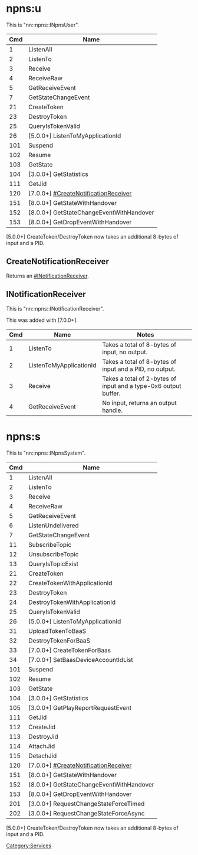 # npns:u

This is "nn::npns::INpnsUser".

| Cmd | Name                                                                              |
| --- | --------------------------------------------------------------------------------- |
| 1   | ListenAll                                                                         |
| 2   | ListenTo                                                                          |
| 3   | Receive                                                                           |
| 4   | ReceiveRaw                                                                        |
| 5   | GetReceiveEvent                                                                   |
| 7   | GetStateChangeEvent                                                               |
| 21  | CreateToken                                                                       |
| 23  | DestroyToken                                                                      |
| 25  | QueryIsTokenValid                                                                 |
| 26  | \[5.0.0+\] ListenToMyApplicationId                                                |
| 101 | Suspend                                                                           |
| 102 | Resume                                                                            |
| 103 | GetState                                                                          |
| 104 | \[3.0.0+\] GetStatistics                                                          |
| 111 | GetJid                                                                            |
| 120 | \[7.0.0+\] [\#CreateNotificationReceiver](#CreateNotificationReceiver "wikilink") |
| 151 | \[8.0.0+\] GetStateWithHandover                                                   |
| 152 | \[8.0.0+\] GetStateChangeEventWithHandover                                        |
| 153 | \[8.0.0+\] GetDropEventWithHandover                                               |

\[5.0.0+\] CreateToken/DestroyToken now takes an additional 8-bytes of
input and a PID.

## CreateNotificationReceiver

Returns an [\#INotificationReceiver](#INotificationReceiver "wikilink").

## INotificationReceiver

This is "nn::npns::INotificationReceiver".

This was added with \[7.0.0+\].

| Cmd | Name                    | Notes                                                           |
| --- | ----------------------- | --------------------------------------------------------------- |
| 1   | ListenTo                | Takes a total of 8-bytes of input, no output.                   |
| 2   | ListenToMyApplicationId | Takes a total of 8-bytes of input and a PID, no output.         |
| 3   | Receive                 | Takes a total of 2-bytes of input and a type-0x6 output buffer. |
| 4   | GetReceiveEvent         | No input, returns an output handle.                             |

# npns:s

This is "nn::npns::INpnsSystem".

| Cmd | Name                                                                              |
| --- | --------------------------------------------------------------------------------- |
| 1   | ListenAll                                                                         |
| 2   | ListenTo                                                                          |
| 3   | Receive                                                                           |
| 4   | ReceiveRaw                                                                        |
| 5   | GetReceiveEvent                                                                   |
| 6   | ListenUndelivered                                                                 |
| 7   | GetStateChangeEvent                                                               |
| 11  | SubscribeTopic                                                                    |
| 12  | UnsubscribeTopic                                                                  |
| 13  | QueryIsTopicExist                                                                 |
| 21  | CreateToken                                                                       |
| 22  | CreateTokenWithApplicationId                                                      |
| 23  | DestroyToken                                                                      |
| 24  | DestroyTokenWithApplicationId                                                     |
| 25  | QueryIsTokenValid                                                                 |
| 26  | \[5.0.0+\] ListenToMyApplicationId                                                |
| 31  | UploadTokenToBaaS                                                                 |
| 32  | DestroyTokenForBaaS                                                               |
| 33  | \[7.0.0+\] CreateTokenForBaas                                                     |
| 34  | \[7.0.0+\] SetBaasDeviceAccountIdList                                             |
| 101 | Suspend                                                                           |
| 102 | Resume                                                                            |
| 103 | GetState                                                                          |
| 104 | \[3.0.0+\] GetStatistics                                                          |
| 105 | \[3.0.0+\] GetPlayReportRequestEvent                                              |
| 111 | GetJid                                                                            |
| 112 | CreateJid                                                                         |
| 113 | DestroyJid                                                                        |
| 114 | AttachJid                                                                         |
| 115 | DetachJid                                                                         |
| 120 | \[7.0.0+\] [\#CreateNotificationReceiver](#CreateNotificationReceiver "wikilink") |
| 151 | \[8.0.0+\] GetStateWithHandover                                                   |
| 152 | \[8.0.0+\] GetStateChangeEventWithHandover                                        |
| 153 | \[8.0.0+\] GetDropEventWithHandover                                               |
| 201 | \[3.0.0+\] RequestChangeStateForceTimed                                           |
| 202 | \[3.0.0+\] RequestChangeStateForceAsync                                           |

\[5.0.0+\] CreateToken/DestroyToken now takes an additional 8-bytes of
input and a PID.

[Category:Services](Category:Services "wikilink")
